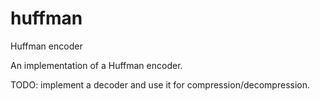 # huffman
Huffman encoder

An implementation of a Huffman encoder.

TODO: implement a decoder and use it for compression/decompression.
